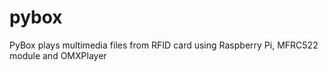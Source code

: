 # pybox
PyBox plays multimedia files from RFID card
using Raspberry Pi, MFRC522 module and OMXPlayer
